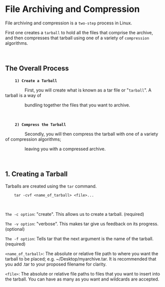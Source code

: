 # **File Archiving and Compression**

File archiving and compression is a `two-step` process in Linux.

First one creates a `tarball` to hold all the files that comprise the archive, and then
compresses that tarball using one of a variety of `compression` algorithms.

&nbsp;

## **The Overall Process**

&nbsp; &nbsp; &nbsp; &nbsp; **`1) Create a Tarball`**

&nbsp; &nbsp; &nbsp; &nbsp; &nbsp; &nbsp; &nbsp; &nbsp; First, you will create what is known as a tar file or "`tarball`". A tarball is a way of 

&nbsp; &nbsp; &nbsp; &nbsp; &nbsp; &nbsp; &nbsp; &nbsp; bundling together the files that you want to archive.

&nbsp;

&nbsp; &nbsp; &nbsp; &nbsp; **`2) Compress the Tarball`**

&nbsp; &nbsp; &nbsp; &nbsp; &nbsp; &nbsp; &nbsp; &nbsp; Secondly, you will then compress the tarball with one of a variety of compression algorithms; 

&nbsp; &nbsp; &nbsp; &nbsp; &nbsp; &nbsp; &nbsp; &nbsp; leaving you with a compressed archive.

&nbsp;

## **1. Creating a Tarball**

Tarballs are created using the `tar` command.

        tar -cvf <name_of_tarball> <file>...

&nbsp;

`The -c option`: "create". This allows us to create a tarball. (required)

`The -v option`: "verbose". This makes tar give us feedback on its progress. (optional)

`The -f option`: Tells tar that the next argument is the name of the tarball. (required)

`<name_of_tarball>`: The absolute or relative file path to where you want the tarball to be placed;
e.g. ~/Desktop/myarchive.tar. It is recommended that you add .tar to your proposed filename for clarity.

`<file>`: The absolute or relative file paths to files that you want to insert into the tarball. You can have as many as you want and wildcards are accepted.